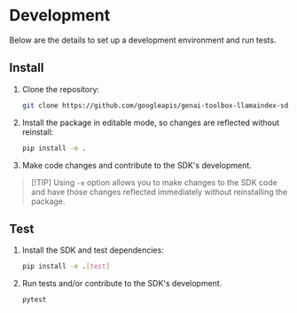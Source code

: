 # Development

Below are the details to set up a development environment and run tests.

## Install

1. Clone the repository:

    ```bash
    git clone https://github.com/googleapis/genai-toolbox-llamaindex-sdk-python.git
    ```

1. Install the package in editable mode, so changes are reflected without
   reinstall:

    ```bash
    pip install -e .
    ```

1. Make code changes and contribute to the SDK's development.

> [!TIP] Using `-e` option allows you to make changes to the SDK code and have
> those changes reflected immediately without reinstalling the package.

## Test

1. Install the SDK and test dependencies:

    ```bash
    pip install -e .[test]
    ```

1. Run tests and/or contribute to the SDK's development.

    ```bash
    pytest
    ```